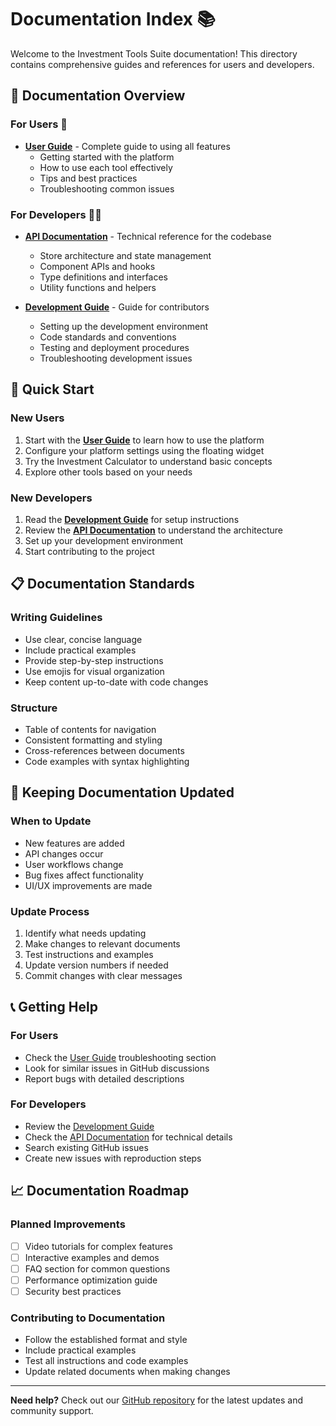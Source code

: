 # Documentation Index 📚

Welcome to the Investment Tools Suite documentation! This directory contains comprehensive guides and references for users and developers.

## 📖 Documentation Overview

### For Users 👥

- **[User Guide](USER_GUIDE.md)** - Complete guide to using all features
  - Getting started with the platform
  - How to use each tool effectively
  - Tips and best practices
  - Troubleshooting common issues

### For Developers 👨‍💻

- **[API Documentation](API.md)** - Technical reference for the codebase
  - Store architecture and state management
  - Component APIs and hooks
  - Type definitions and interfaces
  - Utility functions and helpers

- **[Development Guide](DEVELOPMENT.md)** - Guide for contributors
  - Setting up the development environment
  - Code standards and conventions
  - Testing and deployment procedures
  - Troubleshooting development issues

## 🚀 Quick Start

### New Users

1. Start with the **[User Guide](USER_GUIDE.md)** to learn how to use the platform
2. Configure your platform settings using the floating widget
3. Try the Investment Calculator to understand basic concepts
4. Explore other tools based on your needs

### New Developers

1. Read the **[Development Guide](DEVELOPMENT.md)** for setup instructions
2. Review the **[API Documentation](API.md)** to understand the architecture
3. Set up your development environment
4. Start contributing to the project

## 📋 Documentation Standards

### Writing Guidelines

- Use clear, concise language
- Include practical examples
- Provide step-by-step instructions
- Use emojis for visual organization
- Keep content up-to-date with code changes

### Structure

- Table of contents for navigation
- Consistent formatting and styling
- Cross-references between documents
- Code examples with syntax highlighting

## 🔄 Keeping Documentation Updated

### When to Update

- New features are added
- API changes occur
- User workflows change
- Bug fixes affect functionality
- UI/UX improvements are made

### Update Process

1. Identify what needs updating
2. Make changes to relevant documents
3. Test instructions and examples
4. Update version numbers if needed
5. Commit changes with clear messages

## 📞 Getting Help

### For Users

- Check the [User Guide](USER_GUIDE.md) troubleshooting section
- Look for similar issues in GitHub discussions
- Report bugs with detailed descriptions

### For Developers

- Review the [Development Guide](DEVELOPMENT.md)
- Check the [API Documentation](API.md) for technical details
- Search existing GitHub issues
- Create new issues with reproduction steps

## 📈 Documentation Roadmap

### Planned Improvements

- [ ] Video tutorials for complex features
- [ ] Interactive examples and demos
- [ ] FAQ section for common questions
- [ ] Performance optimization guide
- [ ] Security best practices

### Contributing to Documentation

- Follow the established format and style
- Include practical examples
- Test all instructions and code examples
- Update related documents when making changes

---

**Need help?** Check out our [GitHub repository](https://github.com/yourusername/investment-cal) for the latest updates and community support.
